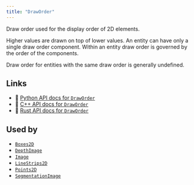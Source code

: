```yaml
---
title: "DrawOrder"
---
```


Draw order used for the display order of 2D elements.

Higher values are drawn on top of lower values.
An entity can have only a single draw order component.
Within an entity draw order is governed by the order of the components.

Draw order for entities with the same draw order is generally undefined.


## Links
 * 🐍 [Python API docs for `DrawOrder`](https://ref.rerun.io/docs/python/stable/common/components#rerun.components.DrawOrder)
 * 🌊 [C++ API docs for `DrawOrder`](https://ref.rerun.io/docs/cpp/stable/structrerun_1_1components_1_1DrawOrder.html?speculative-link)
 * 🦀 [Rust API docs for `DrawOrder`](https://docs.rs/rerun/latest/rerun/components/struct.DrawOrder.html)


## Used by

* [`Boxes2D`](../archetypes/boxes2d.md)
* [`DepthImage`](../archetypes/depth_image.md)
* [`Image`](../archetypes/image.md)
* [`LineStrips2D`](../archetypes/line_strips2d.md)
* [`Points2D`](../archetypes/points2d.md)
* [`SegmentationImage`](../archetypes/segmentation_image.md)
